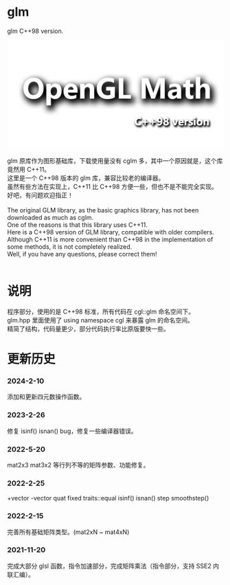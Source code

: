 # glm
glm C++98 version.

![logo](./glm.jpg)

glm 原库作为图形基础库，下载使用量没有 cglm 多，其中一个原因就是，这个库竟然用 C++11。<br>
这里是一个 C++98 版本的 glm 库，兼容比较老的编译器。<br>
虽然有些方法在实现上，C++11 比 C++98 方便一些，但也不是不能完全实现。<br>
好吧，有问题欢迎指正！<br>
<br>
The original GLM library, as the basic graphics library, has not been downloaded as much as cglm.<br>
One of the reasons is that this library uses C++11.<br>
Here is a C++98 version of GLM library, compatible with older compilers.<br>
Although C++11 is more convenient than C++98 in the implementation of some methods, it is not completely realized.<br>
Well, if you have any questions, please correct them!<br>
<br>
# 说明<br>
程序部分，使用的是 C++98 标准，所有代码在 cgl::glm 命名空间下。<br>
glm.hpp 里面使用了 using namespace cgl 来暴露 glm 的命名空间。<br>
精简了结构，代码量更少，部分代码执行率比原版要快一些。<br>

# 更新历史<br>

### 2024-2-10
添加和更新四元数操作函数。

### 2023-2-26
修复 isinf() isnan() bug，修复一些编译器错误。

### 2022-5-20
mat2x3 mat3x2 等行列不等的矩阵参数、功能修复。

### 2022-2-25
+vector
-vector
quat<T>
fixed traits<float>::equal
isinf()
isnan()
step
smoothstep()

### 2022-2-15
完善所有基础矩阵类型。(mat2xN ~ mat4xN)

### 2021-11-20
完成大部分 glsl 函数，指令加速部分，完成矩阵乘法（指令部分，支持 SSE2 内联汇编）。
